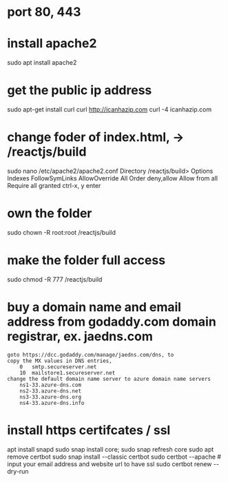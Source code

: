 # port 80, 443

# install apache2
sudo apt install apache2

# get the public ip address
sudo apt-get install curl
curl http://icanhazip.com
curl -4 icanhazip.com

# change foder of index.html, -> /reactjs/build
sudo nano /etc/apache2/apache2.conf
Directory /reactjs/build>
        Options Indexes FollowSymLinks
        AllowOverride All
        Order deny,allow
        Allow from all
        Require all granted
</Directory>
ctrl-x, y enter

# own the folder
sudo chown -R root:root /reactjs/build

# make the folder full access
sudo chmod -R 777 /reactjs/build

# buy a domain name and email address from godaddy.com domain registrar, ex. jaedns.com
    goto https://dcc.godaddy.com/manage/jaedns.com/dns, to
    copy the MX values in DNS entries,
        0   smtp.secureserver.net
        10  mailstore1.secureserver.net
    change the default domain name server to azure domain name servers
        ns1-33.azure-dns.com
        ns2-33.azure-dns.net
        ns3-33.azure-dns.org
        ns4-33.azure-dns.info

# install https certifcates / ssl
apt install snapd
sudo snap install core; sudo snap refresh core
sudo apt remove certbot
sudo snap install --classic certbot
sudo certbot --apache
    # input your email address and website url to have ssl
sudo certbot renew --dry-run
